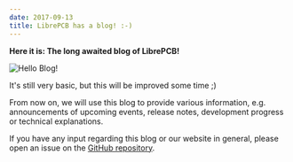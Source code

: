 ```yaml
---
date: 2017-09-13
title: LibrePCB has a blog! :-)
---
```


**Here it is: The long awaited blog of LibrePCB!**

![Hello Blog!](/img/hello_blog.png)

It's still very basic, but this will be improved some time ;)

From now on, we will use this blog to provide various information, e.g. 
announcements of upcoming events, release notes, development progress or
technical explanations.

If you have any input regarding this blog or our website in general, please open
an issue on the [GitHub repository](https://github.com/LibrePCB/LibrePCB.github.io).
